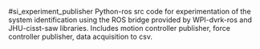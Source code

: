 
#si_experiment_publisher
Python-ros src code for experimentation of the system identification using the ROS bridge provided by WPI-dvrk-ros and JHU-cisst-saw libraries. Includes motion controller publisher, force controller publisher, data acquisition to csv.
